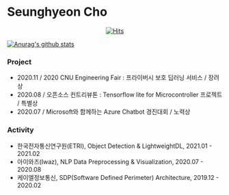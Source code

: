 # Seunghyeon Cho

  <div align=center>
	
  [![Hits](https://hits.seeyoufarm.com/api/count/incr/badge.svg?url=https%3A%2F%2Fgithub.com%2Fpmcsh04&count_bg=%2379C83D&title_bg=%23555555&icon=&icon_color=%23E7E7E7&title=hits&edge_flat=false)](https://hits.seeyoufarm.com)
	
  </div>

[![Anurag's github stats](https://github-readme-stats.vercel.app/api?username=pmcsh04)](https://github.com/anuraghazra/github-readme-stats)

<!--
**pmcsh04/pmcsh04** is a ✨ _special_ ✨ repository because its `README.md` (this file) appears on your GitHub profile.

Here are some ideas to get you started:

- 🔭 I’m currently working on ...
- 🌱 I’m currently learning ...
- 👯 I’m looking to collaborate on ...
- 🤔 I’m looking for help with ...
- 💬 Ask me about ...
- 📫 How to reach me: ...
- 😄 Pronouns: ...
- ⚡ Fun fact: ...
-->

### Project

- 2020.11 / 2020 CNU Engineering Fair : 프라이버시 보호 딥러닝 서비스  / 장려상
- 2020.08 / 오픈소스 컨트리뷰톤 : Tensorflow lite for Microcontroller 프로젝트 / 특별상
- 2020.07 / Microsoft와 함께하는 Azure Chatbot 경진대회 / 노력상

### Activity

- 한국전자통신연구원(ETRI), Object Detection & LightweightDL, 2021.01 - 2021.02
- 아이와즈(Iwaz), NLP Data Preprocessing & Visualization, 2020.07 - 2020.08
- 케이엘정보통신, SDP(Software Defined Perimeter) Architecture, 2019.12 - 2020.02
